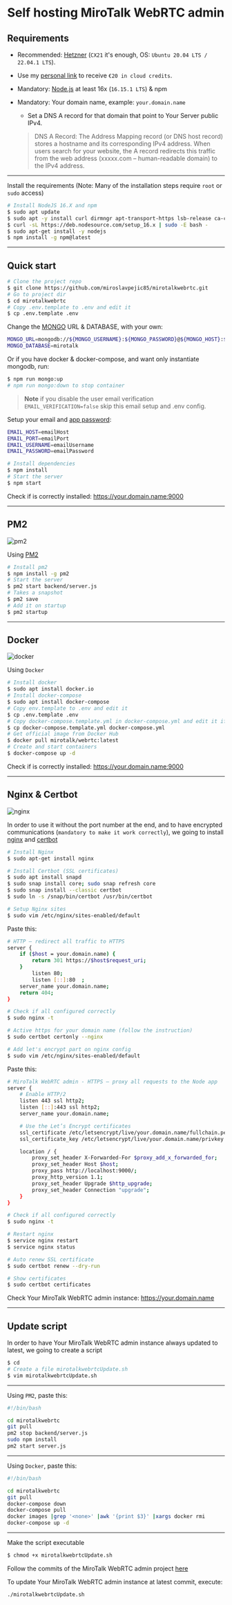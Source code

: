 # Self hosting MiroTalk WebRTC admin

## Requirements

-   Recommended: [Hetzner](https://www.hetzner.com/cloud) (`CX21` it's enough, OS: `Ubuntu 20.04 LTS / 22.04.1 LTS`).
-   Use my [personal link](https://hetzner.cloud/?ref=XdRifCzCK3bn) to receive `€⁠20 in cloud credits`.
-   Mandatory: [Node.js](https://nodejs.org/en/) at least 16x (`16.15.1 LTS`) & npm
-   Mandatory: Your domain name, example: `your.domain.name`

    -   Set a DNS A record for that domain that point to Your Server public IPv4.

    > DNS A Record: The Address Mapping record (or DNS host record) stores a hostname and its corresponding IPv4 address. When users search for your website, the A record redirects this traffic from the web address (xxxxx.com – human-readable domain) to the IPv4 address.

---

Install the requirements (Note: Many of the installation steps require `root` or `sudo` access)

```bash
# Install NodeJS 16.X and npm
$ sudo apt update
$ sudo apt -y install curl dirmngr apt-transport-https lsb-release ca-certificates
$ curl -sL https://deb.nodesource.com/setup_16.x | sudo -E bash -
$ sudo apt-get install -y nodejs
$ npm install -g npm@latest
```

---

## Quick start

```bash
# Clone the project repo
$ git clone https://github.com/miroslavpejic85/mirotalkwebrtc.git
# Go to project dir
$ cd mirotalkwebrtc
# Copy .env.template to .env and edit it
$ cp .env.template .env
```

Change the [MONGO](https://www.mongodb.com/) URL & DATABASE, with your own:

```bash
MONGO_URL=mongodb://${MONGO_USERNAME}:${MONGO_PASSWORD}@${MONGO_HOST}:${MONGO_PORT}
MONGO_DATABASE=mirotalk
```

Or if you have docker & docker-compose, and want only instantiate mongodb, run:

```bash
$ npm run mongo:up
# npm run mongo:down to stop container
```

> **Note**
> if you disable the user email verification `EMAIL_VERIFICATION=false` skip this email setup and .env config.

Setup your email and [app password](https://support.google.com/mail/answer/185833?hl=en):

```bash
EMAIL_HOST=emailHost
EMAIL_PORT=emailPort
EMAIL_USERNAME=emailUsername
EMAIL_PASSWORD=emailPassword
```

```bash
# Install dependencies
$ npm install
# Start the server
$ npm start
```

Check if is correctly installed: https://your.domain.name:9000

---

## PM2

![pm2](../frontend/Images/pm2.png)

Using [PM2](https://pm2.keymetrics.io)

```bash
# Install pm2
$ npm install -g pm2
# Start the server
$ pm2 start backend/server.js
# Takes a snapshot
$ pm2 save
# Add it on startup
$ pm2 startup
```

---

## Docker

![docker](../frontend/Images/docker.png)

Using `Docker`

```bash
# Install docker
$ sudo apt install docker.io
# Install docker-compose
$ sudo apt install docker-compose
# Copy env.template to .env and edit it
$ cp .env.template .env
# Copy docker-compose.template.yml in docker-compose.yml and edit it if needed
$ cp docker-compose.template.yml docker-compose.yml
# Get official image from Docker Hub
$ docker pull mirotalk/webrtc:latest
# Create and start containers
$ docker-compose up -d
```

Check if is correctly installed: https://your.domain.name:9000

---

## Nginx & Certbot

![nginx](../frontend/Images/nginx.png)

In order to use it without the port number at the end, and to have encrypted communications (`mandatory to make it work correctly`), we going to install [nginx](https://www.nginx.com) and [certbot](https://certbot.eff.org)

```bash
# Install Nginx
$ sudo apt-get install nginx

# Install Certbot (SSL certificates)
$ sudo apt install snapd
$ sudo snap install core; sudo snap refresh core
$ sudo snap install --classic certbot
$ sudo ln -s /snap/bin/certbot /usr/bin/certbot

# Setup Nginx sites
$ sudo vim /etc/nginx/sites-enabled/default
```

Paste this:

```bash
# HTTP — redirect all traffic to HTTPS
server {
    if ($host = your.domain.name) {
        return 301 https://$host$request_uri;
    }
        listen 80;
        listen [::]:80  ;
    server_name your.domain.name;
    return 404;
}
```

```bash
# Check if all configured correctly
$ sudo nginx -t

# Active https for your domain name (follow the instruction)
$ sudo certbot certonly --nginx

# Add let's encrypt part on nginx config
$ sudo vim /etc/nginx/sites-enabled/default
```

Paste this:

```bash
# MiroTalk WebRTC admin - HTTPS — proxy all requests to the Node app
server {
	# Enable HTTP/2
	listen 443 ssl http2;
	listen [::]:443 ssl http2;
	server_name your.domain.name;

	# Use the Let’s Encrypt certificates
	ssl_certificate /etc/letsencrypt/live/your.domain.name/fullchain.pem;
	ssl_certificate_key /etc/letsencrypt/live/your.domain.name/privkey.pem;

	location / {
		proxy_set_header X-Forwarded-For $proxy_add_x_forwarded_for;
		proxy_set_header Host $host;
		proxy_pass http://localhost:9000/;
		proxy_http_version 1.1;
		proxy_set_header Upgrade $http_upgrade;
		proxy_set_header Connection "upgrade";
	}
}
```

```bash
# Check if all configured correctly
$ sudo nginx -t

# Restart nginx
$ service nginx restart
$ service nginx status

# Auto renew SSL certificate
$ sudo certbot renew --dry-run

# Show certificates
$ sudo certbot certificates
```

Check Your MiroTalk WebRTC admin instance: https://your.domain.name

---

## Update script

In order to have Your MiroTalk WebRTC admin instance always updated to latest, we going to create a script

```bash
$ cd
# Create a file mirotalkwebrtcUpdate.sh
$ vim mirotalkwebrtcUpdate.sh
```

---

Using `PM2`, paste this:

```bash
#!/bin/bash

cd mirotalkwebrtc
git pull
pm2 stop backend/server.js
sudo npm install
pm2 start server.js
```

---

Using `Docker`, paste this:

```bash
#!/bin/bash

cd mirotalkwebrtc
git pull
docker-compose down
docker-compose pull
docker images |grep '<none>' |awk '{print $3}' |xargs docker rmi
docker-compose up -d
```

---

Make the script executable

```bash
$ chmod +x mirotalkwebrtcUpdate.sh
```

Follow the commits of the MiroTalk WebRTC admin project [here](https://github.com/miroslavpejic85/mirotalkwebrtc/commits/master)

To update Your MiroTalk WebRTC admin instance at latest commit, execute:

```bash
./mirotalkwebrtcUpdate.sh
```
